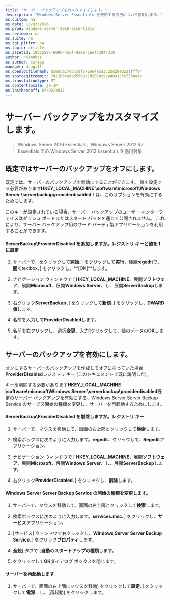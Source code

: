 ```yaml
---
title: "サーバー バックアップをカスタマイズします。"
description: "Windows Server Essentials を使用する方法について説明します。"
ms.custom: na
ms.date: 10/03/2016
ms.prod: windows-server-2016-essentials
ms.reviewer: na
ms.suite: na
ms.tgt_pltfrm: na
ms.topic: article
ms.assetid: 19b2559c-6090-45af-9a08-2eefc28473c8
author: nnamuhcs
ms.author: coreyp
manager: dongill
ms.openlocfilehash: d18dca276bccdf672664a5a3c2bd28e0221fff94
ms.sourcegitcommit: 70c1b6cedad55b9c7d2068c9aa4891c6c533ee4c
ms.translationtype: MT
ms.contentlocale: ja-JP
ms.lasthandoff: 07/03/2017
---
```

# <a name="customize-server-backup"></a>サーバー バックアップをカスタマイズします。

>Windows Server 2016 Essentials、Windows Server 2012 R2 Essentials での Windows Server 2012 Essentials を適用対象:

## <a name="turn-off-server-backup-by-default"></a>既定ではサーバーのバックアップをオフにします。  
 既定では、サーバーのバックアップを無効にすることができます。 値を設定する必要があります**HKEY_LOCAL_MACHINE \software\microsoft\Windows Server \serverbackup\providerdisabled** 1 は、このオプションを有効にするためにします。  
  
 このキーが設定されている場合、サーバー バックアップのユーザー インターフェイスはダッシュ ボードまたはスタート パッドを通じて公開されません。 これにより、サーバー バックアップ用のサード パーティ製アプリケーションを利用することができます。  
  
#### <a name="to-add-serverbackupproviderdisabled-registry-key-and-set-the-value-to-1"></a>ServerBackup\ProviderDisabled を追加しますか。レジストリ キーと値を 1 に設定  
  
1.  サーバーで、をクリックして**開始**、] をクリックして**実行**、種類**regedit**で、**開く**textbox、] をクリックし、**[OK]**します。  
  
2.  ナビゲーション ウィンドウで [ **HKEY_LOCAL_MACHINE**、展開**ソフトウェア**、展開**Microsoft**、展開**Windows Server**、し、展開**ServerBackup**します。  
  
3.  右クリック**ServerBackup**、] をクリックして**新規**、] をクリックし、**DWARD 値**します。  
  
4.  名前を入力して**ProviderDisabled**します。  
  
5.  名前を右クリックし、選択**変更**、入力**1**クリックして、値のデータの**OK**します。  
  
## <a name="turn-on-server-backup"></a>サーバーのバックアップを有効にします。  
 オンにするサーバーのバックアップを作成してオフになっていた場合**ProviderDisabled**レジストリ キー (このドキュメントで既に説明した)。  
  
 キーを削除する必要があります**HKEY_LOCAL_MACHINE \software\microsoft\Windows Server \serverbackup\providerdisabled**既定のサーバー バックアップを有効にする、Windows Server Server Backup Service のサービス開始の種類を変更し、サーバーを再起動するためにします。  
  
#### <a name="to-delete-serverbackupproviderdisabled-registry-key"></a>ServerBackup\ProviderDisabled を削除しますか。レジストリ キー  
  
1.  サーバーで、マウスを移動して、画面の右上隅とクリックして**検索**します。  
  
2.  検索ボックスに次のように入力します。**regedit**、クリックして、**Regedit**アプリケーション。  
  
3.  ナビゲーション ウィンドウで [ **HKEY_LOCAL_MACHINE**、展開**ソフトウェア**、展開**Microsoft**、展開**Windows Server**、し、展開**ServerBackup**します。  
  
4.  右クリック**ProviderDisabled**、] をクリックし、**削除**します。  
  
#### <a name="change-the-start-type-of-windows-server-server-backup-service"></a>Windows Server Server Backup Service の開始の種類を変更します。  
  
1.  サーバーで、マウスを移動して、画面の右上隅とクリックして**検索**します。  
  
2.  検索ボックスに次のように入力します。**services.msc**、] をクリックし、**サービス**アプリケーション。  
  
3.  [サービス] ウィンドウで右クリックし、**Windows Server Server Backup Service**、] をクリック**プロパティ**します。  
  
4.  **全般**] タブで [**自動**の**スタートアップの種類**します。  
  
5.  をクリックして**OK**ダイアログ ボックスを閉じます。  
  
#### <a name="restart-the-server"></a>サーバーを再起動します  
  
1.  サーバーで、画面の右上隅にマウスを移動] をクリックして**設定**、] をクリックして**電源**、し、[再起動] をクリックします。